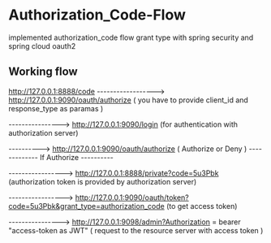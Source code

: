 # Authorization_Code-Flow
implemented authorization_code flow grant type with spring security and spring cloud oauth2

Working flow
-------------------

http://127.0.0.1:8888/code ------------------>  http://127.0.0.1:9090/oauth/authorize ( you have to provide client_id and response_type as paramas )

----------------> http://127.0.0.1:9090/login (for authentication with authorization server)

---------->   http://127.0.0.1:9090/oauth/authorize ( Authorize or Deny ) ------------- If Authorize ----------

-----------------> http://127.0.0.1:8888/private?code=5u3Pbk (authorization token is provided by authorization server) 

-----------------> http://127.0.0.1:9090/oauth/token?code=5u3Pbk&grant_type=authorization_code (to get access token) 

----------------> http://127.0.0.1:9098/admin?Authorization = bearer "access-token as JWT" ( request to the resource server with access token )
